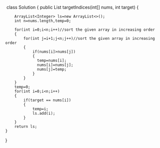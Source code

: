 ​
class Solution {
    public List<Integer> targetIndices(int[] nums, int target) {
       
        ArrayList<Integer> ls=new ArrayList<>();
        int n=nums.length,temp=0;
        
        for(int i=0;i<n;i++)//sort the given array in increasing order
        {
            for(int j=i+1;j<n;j++)//sort the given array in increasing order
            {
                if(nums[i]>nums[j])
                {
                  temp=nums[i];
                  nums[i]=nums[j];
                  nums[j]=temp;    
                }
            }
        }
        temp=0;
        for(int i=0;i<n;i++)
        {
            if(target == nums[i])
            {
                temp=i;
                ls.add(i);
            }
        }
        return ls;
    }
}
